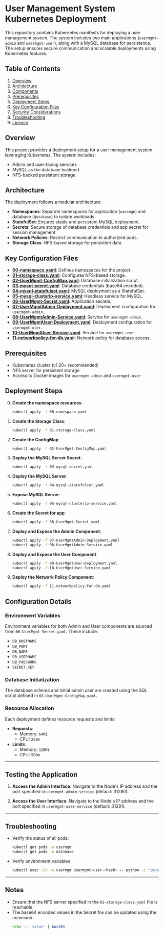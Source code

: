 # User Management System Kubernetes Deployment

This repository contains Kubernetes manifests for deploying a user management system. The system includes two main applications (`usermgmt-admin` and `usermgmt-user`), along with a MySQL database for persistence. The setup ensures secure communication and scalable deployments using Kubernetes features.

## Table of Contents

1. [Overview](#overview)
2. [Architecture](#architecture)
3. [Components](#components)
4. [Prerequisites](#prerequisites)
5. [Deployment Steps](#deployment-steps)
6. [Key Configuration Files](#key-configuration-files)
7. [Security Considerations](#security-considerations)
8. [Troubleshooting](#troubleshooting)
9. [License](#license)

## Overview

This project provides a deployment setup for a user management system leveraging Kubernetes. The system includes:
- Admin and user-facing services
- MySQL as the database backend
- NFS-backed persistent storage

## Architecture

The deployment follows a modular architecture:
- **Namespaces**: Separate namespaces for application (`usermgm`) and database (`database`) to isolate workloads.
- **StatefulSet**: Ensures stable and persistent MySQL deployment.
- **Secrets**: Secure storage of database credentials and app secret for session management
- **Network Policies**: Restrict communication to authorized pods.
- **Storage Class**: NFS-based storage for persistent data.

## Key Configuration Files

- **[00-namespace.yaml](00-namespace.yaml)**: Defines namespaces for the project.
- **[01-storage-class.yaml](01-storage-class.yaml)**: Configures NFS-based storage.
- **[02-UserMgmt-ConfigMap.yaml](02-UserMgmt-ConfigMap.yaml)**: Database initialization script.
- **[03-mysql-secret.yaml](03-mysql-secret.yaml)**: Database credentials (base64 encoded).
- **[04-mysql-statefulset.yaml](04-mysql-statefulset.yaml)**: MySQL deployment as a StatefulSet.
- **[05-mysql-clusterip-service.yaml](05-mysql-clusterip-service.yaml)**: Headless service for MySQL.
- **[06-UserMgmt-Secret.yaml](06-UserMgmt-Secret.yaml)**: Application secrets.
- **[07-UserMgmtAdmin-Deployment.yaml](07-UserMgmtAdmin-Deployment.yaml)**: Deployment configuration for `usermgmt-admin`.
- **[08-UserMgmtAdmin-Service.yaml](08-UserMgmtAdmin-Service.yaml)**: Service for `usermgmt-admin`.
- **[09-UserMgmtUser-Deployment.yaml](09-UserMgmtUser-Deployment.yaml)**: Deployment configuration for `usermgmt-user`.
- **[10-UserMgmtUser-Service.yaml](10-UserMgmtUser-Service.yaml)**: Service for `usermgmt-user`.
- **[11-networkpolicy-for-db.yaml](11-networkpolicy-for-db.yaml)**: Network policy for database access.

## Prerequisites

- Kubernetes cluster (v1.20+ recommended)
- NFS server for persistent storage
- Access to Docker images for `usermgmt-admin` and `usermgmt-user`

## Deployment Steps

0. **Create the namespace resources**:
   ```bash
   kubectl apply -f 00-namespace.yaml
   ```

1. **Create the Storage Class**:
   ```bash
   kubectl apply -f 01-storage-class.yaml
   ```
2. **Create the ConfigMap**:
   ```bash
   kubectl apply -f 02-UserMgmt-ConfigMap.yaml
   ```
3. **Deploy the MySQL Server Secret**:
   ```bash
   kubectl apply -f 03-mysql-secret.yaml
   ```
4. **Deploy the MySQL Server**:
   ```bash
   kubectl apply -f 04-mysql-statefulset.yaml
   ```
5. **Expose MySQL Server**:
   ```bash
   kubectl apply -f 05-mysql-clusterip-service.yaml
   ```
6. **Create the Secret for app**:
   ```bash
   kubectl apply -f 06-UserMgmt-Secret.yaml
   ```
7. **Deploy and Expose the Admin Component**:
   ```bash
   kubectl apply -f 07-UserMgmtAdmin-Deployment.yaml
   kubectl apply -f 08-UserMgmtAdmin-Service.yaml
   ```
8. **Deploy and Expose the User Component**:
   ```bash
   kubectl apply -f 09-UserMgmtUser-Deployment.yaml
   kubectl apply -f 10-UserMgmtUser-Service.yaml
   ```
9. **Deploy the Network Policy Component**:
   ```bash
   kubectl apply -f 11-networkpolicy-for-db.yaml
   ```
## Configuration Details

### Environment Variables
Environment variables for both Admin and User components are sourced from `06-UserMgmt-Secret.yaml`. These include:
- `DB_HOSTNAME`
- `DB_PORT`
- `DB_NAME`
- `DB_USERNAME`
- `DB_PASSWORD`
- `SECRET_KEY`

### Database Initialization
The database schema and initial admin user are created using the SQL script defined in `03-UserMgmt-ConfigMap.yaml`.

### Resource Allocation
Each deployment defines resource requests and limits:
- **Requests**: 
  - Memory: `64Mi`
  - CPU: `250m`
- **Limits**: 
  - Memory: `128Mi`
  - CPU: `500m`

---

## Testing the Application

1. **Access the Admin Interface**:
   Navigate to the Node's IP address and the port specified in `usermgmt-admin-service` (default: 31280).

2. **Access the User Interface**:
   Navigate to the Node's IP address and the port specified in `usermgmt-user-service` (default: 31281).

---
## Troubleshooting

- Verify the status of all pods:
  ```bash
  kubectl get pods -n usermgm
  kubectl get pods -n database
  ```
- Verify environment variables
  ```bash
  kubectl exec -it -n usermgm usermgmt-user-<hash> -- python -c "import os; print(os.getenv('MYSQL_HOST'))"
  ```

---
## Notes

- Ensure that the NFS server specified in the `01-storage-class.yaml` file is reachable.
- The base64 encoded values in the Secret file can be updated using the command:
  ```bash
  echo -n 'value' | base64
